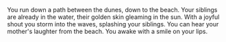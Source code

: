 You run down a path between the dunes, down to the beach. Your siblings are already in the water, their golden skin gleaming in the sun. 
With a joyful shout you storm into the waves, splashing your siblings. You can hear your mother's laughter from the beach.
You awake with a smile on your lips.
